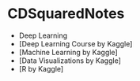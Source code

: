 # CDSquaredNotes

* Deep Learning 
* [Deep Learning Course by Kaggle]
* [Machine Learning by Kaggle]
* [Data Visualizations by Kaggle]
* [R by Kaggle]


